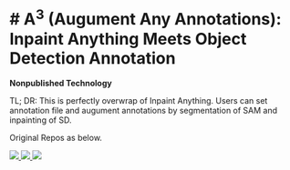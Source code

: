 # # A<sup>3</sup> (Augument Any Annotations): Inpaint Anything Meets Object Detection Annotation

<b>Nonpublished Technology</b>

TL; DR: This is perfectly overwrap of Inpaint Anything. Users can set annotation file and augument annotations by segmentation of SAM and inpainting of SD.

Original Repos as below.

<p>
<a href="https://github.com/geekyutao/Inpaint-Anything">
<img src="https://img.shields.io/badge/-InpaintingAnything-181717.svg?logo=github&style=flat">
 </a>
<a href="https://github.com/facebookresearch/segment-anything/">
<img src="https://img.shields.io/badge/-SegmentAnythingModel-181717.svg?logo=github&style=flat">
</a>
<a href="https://github.com/CompVis/stable-diffusion/">
<img src="https://img.shields.io/badge/-StableDiffusion-181717.svg?logo=github&style=flat">
</p>
